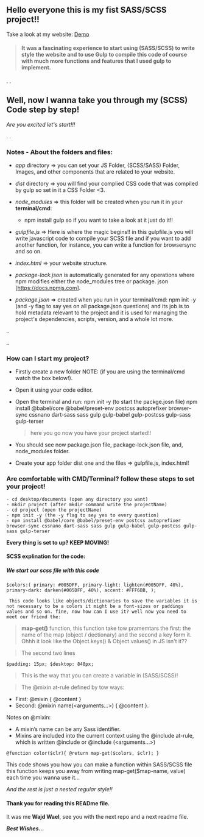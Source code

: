 ## Hello everyone this is my fist **SASS/SCSS** project!!

Take a look at my website:
[Demo](https://)

> #### It was a fascinating experience to start using (SASS/SCSS) to write style the website and to use Gulp to compile this code of course with much more functions and features that I used gulp to implement.

.
.

## Well, now I wanna take you through my **(SCSS)** Code step by step!

_Are you excited let's start!!!_

.
.

### Notes - About the folders and files:

- _app_ directory => you can set your JS Folder, (SCSS/SASS) Folder, Images, and other components that are related to your website.

- _dist_ directory => you will find your complied CSS code that was compiled by gulp so set in it a CSS Folder <3.

- _node_modules_ => this folder will be created when you run it in your **terminal/cmd**:

  - npm install gulp so if you want to take a look at it just do it!!

- _gulpfile.js_ => Here is where the magic begins!! in this gulpfile.js you will write javascript code to compile your SCSS file and if you want to add another function, for instance, you can write a function for browsersync and so on.

- _index.html_ => your website structure.

- _package-lock.json_ is automatically generated for any operations where npm modifies either the node_modules tree or package. json [https://docs.npmjs.com].

- _package.json_ => created when you run in your terminal/cmd:
  npm init -y (and -y flag to say yes on all package.json questions)
  and its job is to hold metadata relevant to the project and it is used for managing the project's dependencies, scripts, version, and a whole lot more.

..

..

### How can I start my project?

- Firstly create a new folder NOTE: (if you are using the terminal/cmd watch the box below!).

- Open it using your code editor.

- Open the terminal and run:
  npm init -y (to start the packge.josn file)
  npm install @babel/core @babel/preset-env postcss autoprefixer browser-sync cssnano dart-sass sass gulp gulp-babel gulp-postcss gulp-sass gulp-terser

  > here you go now you have your project started!!

- You should see now package.json file, package-lock.json file, and, node_modules folder.

- Create your app folder dist one and the files => gulpfile.js, index.html!

### Are comfortable with CMD/Terminal? follow these steps to set your project!

    - cd desktop/documents (open any directory you want)
    - mkdir project (after mkdir command write the projectName)
    - cd project (open the projectName)
    - npm init -y (the -y flag to sey yes to every question)
    - npm install @babel/core @babel/preset-env postcss autoprefixer browser-sync cssnano dart-sass sass gulp gulp-babel gulp-postcss gulp-sass gulp-terser

**Every thing is set to up? KEEP MOVING!**

#### SCSS explination for the code:

##### We start our scss file with this code

`$colors:( primary: #005DFF, primary-light: lighten(#005DFF, 40%), primary-dark: darken(#005DFF, 40%), accent: #FFF6BB, ); `

     This code looks like objects/dictionaries to save the variables it is not necessary to be a colors it might be a font-sizes or paddings values and so on. fine, now how can I use it? well now you need to meet our friend the:

> **map-get()** function, this function take tow pramemtars the first: the name of the map (object / dectionary) and the second a key form it. Ohhh it look like the Object.keys() & Object.values() in JS isn't it??

> The second two lines

`$padding: 15px; $desktop: 840px;`

> This is the way that you can create a variable in (SASS/SCSS)!

> The @mixin at-rule defined by tow ways:

- First: @mixin <name> { @content }
- Second: @mixin name(<arguments...>) { @content }.

Notes on @mixin:

- A mixin’s name can be any Sass identifier.
- Mixins are included into the current context using the @include at-rule, which is written @include <name> or @include <name>(<arguments...>)

`@function color($clr){ @return map-get($colors, $clr); } `

This code shows you how you can make a function within SASS/SCSS file this function keeps you away from writing map-get($map-name, value) each time you wanna use it...

_And the rest is just a nested regular style!!_

#### Thank you for reading this READme file.

It was me **Wajd Wael**, see you with the next repo and a next readme file.

**_Best Wishes..._**
